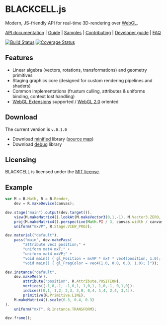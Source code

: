# BLACKCELL.js

Modern, JS-friendly API for real-time 3D-rendering over [WebGL](http://www.khronos.org/registry/webgl/specs/latest/1.0/).

[API documentation](http://blackcelljs.com/api/B.html) | [Guide](http://blackcelljs.com/guide.html) | [Samples](http://blackcelljs.com/) | [Contributing](CONTRIBUTING.md)  | [Developer guide](https://github.com/vsergey3d/blackcell/wiki/Developer-guide)  | [FAQ](http://stackoverflow.com/questions/tagged/blackcell)

[![Build Status](https://travis-ci.org/vsergey3d/blackcell.svg?branch=master)](https://travis-ci.org/vsergey3d/blackcell)
[![Coverage Status](https://coveralls.io/repos/vsergey3d/blackcell/badge.svg?branch=master&service=github)](https://coveralls.io/github/vsergey3d/blackcell?branch=master)

## Features

- Linear algebra (vectors, rotations, transformations) and geometry primitives
- Staging graphics core (designed for custom rendering pipelines and shaders)
- Common implementations (frustum culling, attributes & uniforms binding, context lost handling)
- [WebGL Extensions](http://www.khronos.org/registry/webgl/extensions/) supported / [WebGL 2.0](http://www.khronos.org/registry/webgl/specs/latest/2.0/) oriented

## Download

The current version is `v.0.1.0`

- Download [minified](http://blackcelljs.com/b.min.zip) library ([source map](http://blackcelljs.com/b.map.zip))
- Download [debug](http://blackcelljs.com/b.zip) library

## Licensing

BLACKCELL is licensed under the [MIT license](LICENSE.md).

## Example

```javascript
var M = B.Math, R = B.Render,
    dev = R.makeDevice(canvas);

dev.stage("main").output(dev.target()).
    view(M.makeMatrix4().lookAt(M.makeVector3(0,1,-1), M.Vector3.ZERO, M.Vector3.Y)).
    proj(M.makeMatrix4().perspective(Math.PI / 3, canvas.width / canvas.height, 0.1, 1000)).
    uniform("mxVP", R.Stage.VIEW_PROJ);

dev.material("default").
    pass("main", dev.makePass(
        "attribute vec3 position;" +
        "uniform mat4 mxT;" +
        "uniform mat4 mxVP;" +
        "void main() { gl_Position = mxVP * mxT * vec4(position, 1.0); }",
        "void main() { gl_FragColor = vec4(1.0, 0.0, 0.0, 1.0); }"));

dev.instance("default",
    dev.makeMesh().
        attribute("position", R.Attribute.POSITION).
        vertices([-1,0,-1, -1,0,1, 1,0,1, 1,0,-1, 0,1,0]).
        indices([0,1, 1,2, 2,3, 3,0, 0,4, 1,4, 2,4, 3,4]).
        primitive(R.Primitive.LINE),
    M.makeMatrix4().scale(0.3, 0.4, 0.3)
).
    uniform("mxT", R.Instance.TRANSFORM);

dev.frame();
```
